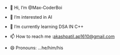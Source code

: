 - 👋 Hi, I’m @Max-CoderBoi
- 👀 I’m interested in AI
- 🌱 I’m currently learning DSA IN C++

- 📫 How to reach me :akashpatil.ap1610@gmail.com
- 😄 Pronouns: ...he/him/his


<!---
Max-CoderBoi/Max-CoderBoi is a ✨ special ✨ repository because its `README.md` (this file) appears on your GitHub profile.
You can click the Preview link to take a look at your changes.
--->
